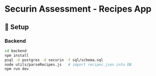 
# Securin Assessment - Recipes App

## 🚀 Setup

### Backend
```bash
cd backend
npm install
psql -U postgres -d securin -f sql/schema.sql
node utils/parseRecipes.js   # import recipes.json into DB
npm run dev

